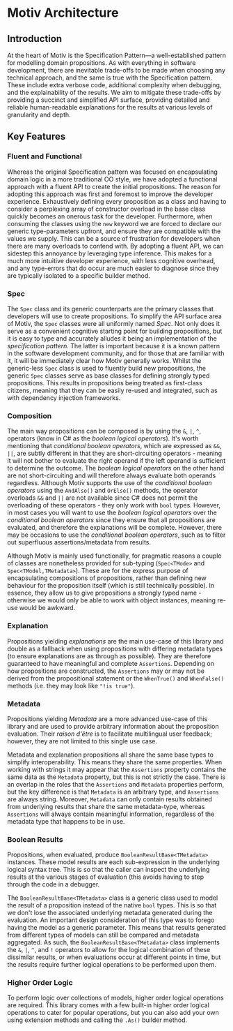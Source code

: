 ﻿# Motiv Architecture

## Introduction
At the heart of Motiv is the Specification Pattern—a well-established pattern for modelling domain propositions.
As with everything in software development, there are inevitable trade-offs to be made when choosing any technical 
approach, and the same is true with the Specification pattern.
These include extra verbose code, additional complexity when debugging, and the explainability of the results.
We aim to mitigate these trade-offs by providing a succinct and simplified API surface, providing detailed and 
reliable human-readable explanations for the results at various levels of granularity and depth.

## Key Features
### Fluent and Functional
Whereas the original Specification pattern was focused on encapsulating domain logic in a more traditional OO style, 
we have adopted a functional approach with a fluent API to create the initial propositions.
The reason for adopting this approach was first and foremost to improve the developer experience.
Exhaustively defining every proposition as a class and having to consider a perplexing array of constructor overload 
in the base class quickly becomes an onerous task for the developer.
Furthermore, when consuming the classes using the `new` keyword we are forced to declare our generic type-parameters 
upfront, and ensure they are compatible with the values we supply.
This can be a source of frustration for developers when there are many overloads to contend with.
By adopting a fluent API, we can sidestep this annoyance by leveraging type inference.
This makes for a much more intuitive developer experience, with less cognitive overhead, and any type-errors that do 
occur are much easier to diagnose since they are typically isolated to a specific builder method.

### Spec
The `Spec` class and its generic counterparts are the primary classes that developers will use to create propositions.
To simplify the API surface area of Motiv, the `Spec` classes were all uniformly named _Spec_.
Not only does it serve as a convenient cognitive starting point for building propositions, but it is easy to type and
accurately alludes it being an implementation of the _specification pattern_.
The latter is important because it is a known pattern in the software development community, and for those that are 
familiar with it, it will be immediately clear how Motiv generally works.
Whilst the generic-less `Spec` class is used to fluently build new propositions, the generic `Spec` classes serve as 
base classes for defining strongly typed propositions.
This results in propositions being treated as first-class citizens, meaning that they can be easily re-used and 
integrated, such as with dependency injection frameworks.

### Composition
The main way propositions can be composed is by using the `&`, `|`, `^`, operators (know in C# as the _boolean 
logical operators_).
It's worth mentioning that _conditional boolean operators_, which are expressed as `&&`, `||`, 
are subtly different in that they are short-circuiting operators - meaning it will not bother to evaluate the right 
operand if the left operand is sufficient to determine the outcome.
The _boolean logical operators_ on the other hand are not short-circuiting and will therefore always evaluate both 
operands regardless.
Although Motiv supports the use of the _conditional boolean operators_ using the `AndAlso()` and `OrElse()` methods, 
the operator overloads `&&` and `||` are not available since C# does not permit the overloading of these operators - 
they only work with `bool` types.
However, in most cases you will want to use the _boolean logical operators_ over the _conditional boolean operators_ 
since they ensure that all propositions are evaluated, and therefore the explanations will be complete.
However, there may be occasions to use the _conditional boolean operators_, such as to filter out superfluous
assertions/metadata from results.

Although Motiv is mainly used functionally, for pragmatic reasons a couple of classes are 
nonetheless provided for sub-typing (`Spec<TMode>` and `Spec<TModel,TMetadata>`).
These are for the express purpose of encapsulating compositions of propositions, rather than defining new behaviour 
for the proposition itself (which is still technically possible).
In essence, they allow us to give propositions a strongly typed name - otherwise we would only be able to work with
object instances, meaning re-use would be awkward.

### Explanation
Propositions yielding _explanations_ are the main use-case of this library and double as a fallback when using 
propositions with differing metadata types (to ensure explanations are as through as possible).
They are therefore guaranteed to have meaningful and complete `Assertions`.
Depending on how propositions are constructed, the `Assertions` may or may not be derived from the propositional 
statement or the `WhenTrue()` and `WhenFalse()` methods (i.e. they may look like `"!is true"`).

### Metadata
Propositions yielding _Metadata_ are a more advanced use-case of this library and are used to provide arbitrary 
information about the proposition evaluation.
Their _raison d'être_ is to facilitate multilingual user feedback; however, they are not limited to this single use 
case.

Metadata and explanation propositions all share the same base types to simplify interoperability.
This means they share the same properties.
When working with strings it may appear that the `Assertions` property contains the same data as the `Metadata` 
property, but this is not strictly the case.
There is an overlap in the roles that the `Assertions` and `Metadata` properties perform, but the key difference is 
that `Metadata` is an arbitrary type, and `Assertions` are always string.
Moreover, `Metadata` can only contain results obtained from underlying results that share the same metadata-type, 
whereas `Assertions` will always contain meaningful information, regardless of the metadata type that happens to be 
in use.        

### Boolean Results
Propositions, when evaluated, produce `BooleanResultBase<TMetadata>` instances.
These model results are each sub-expression in the underlying logical syntax tree.
This is so that the caller can inspect the underlying results at the various stages of evaluation (this avoids 
having to step through the code in a debugger. 

The `BooleanResultBase<TMetadata>` class is a generic class used to model the result of a proposition instead 
of the native `bool` types.
This is so that we don't lose the associated underlying metadata generated during the evaluation.
An important design consideration of this type was to forego having the model as a generic parameter.
This means that results generated from different types of models can still be compared and metadata aggregated.
As such, the `BooleanResultBase<TMetadata>` class implements the `&`, `|`, `^`, and `!` operators to allow for the 
logical combination of these dissimilar results, or when evaluations occur at different points in time, but the 
results require further logical operations to be performed upon them.

### Higher Order Logic
To perform logic over collections of models, higher order logical operations are required.
This library comes with a few built-in higher order logical operations to cater for popular operations, but you 
can also add your own using extension methods and calling the `.As()` builder method.